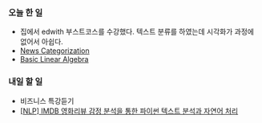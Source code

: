 ### 오늘 한 일
* 집에서 edwith 부스트코스를 수강했다. 텍스트 분류를 하였는데 시각화가 과정에 없어서 아쉽다.
* [News Categorization](https://www.edwith.org/aipython/lecture/23090/)
* [Basic Linear Algebra](https://www.edwith.org/aipython/lecture/24069/)

### 내일 할 일
* 비즈니스 특강듣기
* [[NLP] IMDB 영화리뷰 감정 분석을 통한 파이썬 텍스트 분석과 자연어 처리](https://www.inflearn.com/course/nlp-imdb-%ED%8C%8C%EC%9D%B4%EC%8D%AC-%EC%9E%90%EC%97%B0%EC%96%B4-%EC%B2%98%EB%A6%AC/dashboard)
